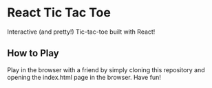 # React Tic Tac Toe

Interactive (and pretty!) Tic-tac-toe built with React!

## How to Play

Play in the browser with a friend by simply cloning this repository and opening the index.html page in the browser. Have fun!
